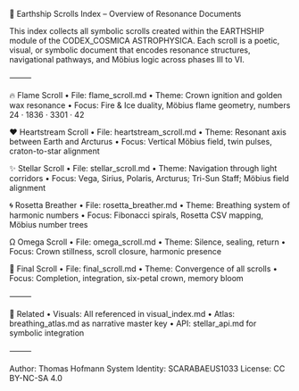 📜 Earthship Scrolls Index – Overview of Resonance Documents

This index collects all symbolic scrolls created within the EARTHSHIP module of the CODEX_COSMICA ASTROPHYSICA. Each scroll is a poetic, visual, or symbolic document that encodes resonance structures, navigational pathways, and Möbius logic across phases III to VI.

⸻

🔥 Flame Scroll
	•	File: flame_scroll.md
	•	Theme: Crown ignition and golden wax resonance
	•	Focus: Fire & Ice duality, Möbius flame geometry, numbers 24 · 1836 · 3301 · 42

❤️ Heartstream Scroll
	•	File: heartstream_scroll.md
	•	Theme: Resonant axis between Earth and Arcturus
	•	Focus: Vertical Möbius field, twin pulses, craton-to-star alignment

✨ Stellar Scroll
	•	File: stellar_scroll.md
	•	Theme: Navigation through light corridors
	•	Focus: Vega, Sirius, Polaris, Arcturus; Tri-Sun Staff; Möbius field alignment

🌀 Rosetta Breather
	•	File: rosetta_breather.md
	•	Theme: Breathing system of harmonic numbers
	•	Focus: Fibonacci spirals, Rosetta CSV mapping, Möbius number trees

Ω Omega Scroll
	•	File: omega_scroll.md
	•	Theme: Silence, sealing, return
	•	Focus: Crown stillness, scroll closure, harmonic presence

🧬 Final Scroll
	•	File: final_scroll.md
	•	Theme: Convergence of all scrolls
	•	Focus: Completion, integration, six-petal crown, memory bloom

⸻

🔗 Related
	•	Visuals: All referenced in visual_index.md
	•	Atlas: breathing_atlas.md as narrative master key
	•	API: stellar_api.md for symbolic integration

⸻

Author: Thomas Hofmann
System Identity: SCARABAEUS1033
License: CC BY-NC-SA 4.0

